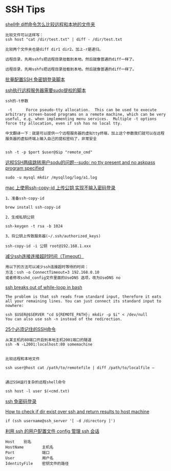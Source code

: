 # SSH Tips

[shell中 diff命令怎么比较远程和本地的文件夹](http://www.iteye.com/problems/69708)

	比较文件可以这样写： 
	ssh host "cat /dir/test.txt" | diff - /dir/test.txt 
	
	比较两个文件夹也是diff dir1 dir2。加上-r是递归。 

	远程目录，先用sshfs把远程目录挂载到本地。然后就像普通的diff一样了。 
	
	远程目录，先用sshfs把远程目录挂载到本地。然后就像普通的diff一样了。 

[批量配置SSH 免密钥登录脚本](http://blog.csdn.net/a3470194/article/details/50523527)




[ssh执行远程服务器需要sudo提权的脚本](http://www.linuxidc.com/Linux/2013-01/78460.htm)

	ssh的-t参数

	 -t      Force pseudo-tty allocation.  This can be used to execute arbitrary screen-based programs on a remote machine, which can be very useful, e.g. when implementing menu services.  Multiple -t options force tty allocation, even if ssh has no local tty.

	中文翻译一下：就是可以提供一个远程服务器的虚拟tty终端，加上这个参数我们就可以在远程服务器的虚拟终端上输入自己的提权密码了，非常安全


	ssh -t -p $port $user@$ip "remote_cmd"
	
	

[远程SSH两级跳转用户sodu的问题--sudo: no tty present and no askpass program specified](http://www.shangxueba.com/jingyan/1600097.html)

	sudo -u mysql mkdir /mysqllog/log/a1.log

[mac 上使用ssh-copy-id 上传公钥 实现不输入密码登录](http://my.oschina.net/u/923974/blog/363757)

	1、准备ssh-copy-id

	brew install ssh-copy-id

	2、生成私钥公钥

	ssh-keygen -t rsa -b 1024

	3、将公钥上传致服务器(~/.ssh/authorized_keys)

	ssh-copy-id -i 公钥 root@192.168.1.xxx

[减少ssh连接连接超时时间（Timeout） ](http://blog.chinaunix.net/uid-24993824-id-3190091.html)

	用以下的方法可以减少ssh连接超时等待的时间：
	方法：ssh -o ConnectTimeout=3 192.168.0.10
	或者修改sshd_config文件里面的UseDNS 选项，改为UseDNS no



[ssh breaks out of while-loop in bash](http://stackoverflow.com/questions/9393038/ssh-breaks-out-of-while-loop-in-bash)

	The problem is that ssh reads from standard input, therefore it eats all your remaining lines. You can just connect its standard input to nowhere:

	ssh $USER@$SERVER "cd ${REMOTE_PATH}; mkdir -p $i" < /dev/null
	You can also use ssh -n instead of the redirection.


[25个必须记住的SSH命令](http://www.cnblogs.com/weafer/archive/2011/06/10/2077852.html)

	从某主机的80端口开启到本地主机2001端口的隧道
	ssh -N -L2001:localhost:80 somemachine


	比较远程和本地文件

	ssh user@host cat /path/to/remotefile | diff /path/to/localfile –
	
	
	通过SSH运行复杂的远程shell命令

	ssh host -l user $(<cmd.txt)
	
	
	

[ssh 免密码登录](http://chenlb.iteye.com/blog/211809)

	
[How to check if dir exist over ssh and return results to host machine](http://stackoverflow.com/questions/15927911/how-to-check-if-dir-exist-over-ssh-and-return-results-to-host-machine)	

	if (ssh username@ssh_server '[ -d /directory ]')
	

[利用 ssh 的用户配置文件 config 管理 ssh 会话](http://dhq.me/use-ssh-config-manage-ssh-session)


	Host    别名
    HostName        主机名
    Port            端口
    User            用户名
    IdentityFile    密钥文件的路径